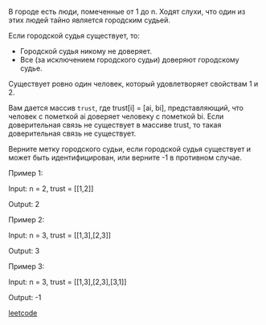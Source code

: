 В городе есть люди, помеченные от 1 до n. Ходят слухи, что один из этих людей тайно является городским судьей.

Если городской судья существует, то:

* Городской судья никому не доверяет.
* Все (за исключением городского судьи) доверяют городскому судье.

Существует ровно один человек, который удовлетворяет свойствам 1 и 2.

Вам дается массив `trust`, где trust[i] = [ai, bi], представляющий, что человек с пометкой ai доверяет человеку с пометкой bi. 
Если доверительная связь не существует в массиве trust, то такая доверительная связь не существует.

Верните метку городского судьи, если городской судья существует и может быть идентифицирован, или верните -1 в противном случае.

Пример 1:

Input: n = 2, trust = [[1,2]]

Output: 2

Пример 2:

Input: n = 3, trust = [[1,3],[2,3]]

Output: 3

Пример 3:

Input: n = 3, trust = [[1,3],[2,3],[3,1]]

Output: -1

[leetcode](https://leetcode.com/problems/find-the-town-judge/)